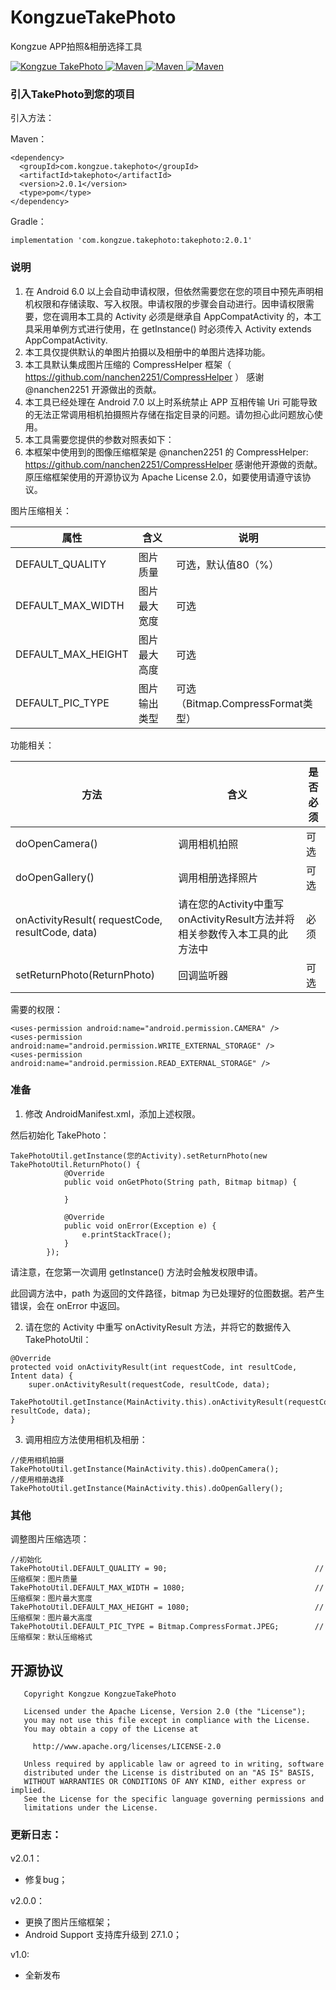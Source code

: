 # KongzueTakePhoto
Kongzue APP拍照&相册选择工具

<a href="https://github.com/kongzue/KongzueTakePhoto/">
<img src="https://img.shields.io/badge/KongzueTakePhoto-2.0.1-green.svg" alt="Kongzue TakePhoto">
</a>
<a href="https://bintray.com/myzchh/maven/TakePhoto/2.0.1/link">
<img src="https://img.shields.io/badge/Maven-2.0.1-blue.svg" alt="Maven">
</a>
<a href="http://www.apache.org/licenses/LICENSE-2.0">
<img src="https://img.shields.io/badge/License-Apache%202.0-red.svg" alt="Maven">
</a>
<a href="http://www.kongzue.com">
<img src="https://img.shields.io/badge/Homepage-Kongzue.com-brightgreen.svg" alt="Maven">
</a>

### 引入TakePhoto到您的项目

引入方法：

Maven：
```
<dependency>
  <groupId>com.kongzue.takephoto</groupId>
  <artifactId>takephoto</artifactId>
  <version>2.0.1</version>
  <type>pom</type>
</dependency>
```

Gradle：
```
implementation 'com.kongzue.takephoto:takephoto:2.0.1'
```

### 说明
1) 在 Android 6.0 以上会自动申请权限，但依然需要您在您的项目中预先声明相机权限和存储读取、写入权限。申请权限的步骤会自动进行。因申请权限需要，您在调用本工具的 Activity 必须是继承自 AppCompatActivity 的，本工具采用单例方式进行使用，在 getInstance() 时必须传入 Activity extends AppCompatActivity.
2) 本工具仅提供默认的单图片拍摄以及相册中的单图片选择功能。
3) 本工具默认集成图片压缩的 CompressHelper 框架（ https://github.com/nanchen2251/CompressHelper ） 感谢 @nanchen2251 开源做出的贡献。
4) 本工具已经处理在 Android 7.0 以上时系统禁止 APP 互相传输 Uri 可能导致的无法正常调用相机拍摄照片存储在指定目录的问题。请勿担心此问题放心使用。
5) 本工具需要您提供的参数对照表如下：
6) 本框架中使用到的图像压缩框架是 @nanchen2251 的 CompressHelper: https://github.com/nanchen2251/CompressHelper 感谢他开源做的贡献。原压缩框架使用的开源协议为 Apache License 2.0，如要使用请遵守该协议。

图片压缩相关：

属性 | 含义 | 说明
---|---|---
DEFAULT_QUALITY | 图片质量 | 可选，默认值80（%）
DEFAULT_MAX_WIDTH | 图片最大宽度 | 可选
DEFAULT_MAX_HEIGHT | 图片最大高度 | 可选
DEFAULT_PIC_TYPE | 图片输出类型 | 可选（Bitmap.CompressFormat类型）

功能相关：

方法 | 含义 | 是否必须
---|---|---
doOpenCamera() | 调用相机拍照 | 可选
doOpenGallery() | 调用相册选择照片 | 可选
onActivityResult( requestCode, resultCode, data) | 请在您的Activity中重写onActivityResult方法并将相关参数传入本工具的此方法中 | 必须
setReturnPhoto(ReturnPhoto) | 回调监听器 | 可选

需要的权限：
```
<uses-permission android:name="android.permission.CAMERA" />
<uses-permission android:name="android.permission.WRITE_EXTERNAL_STORAGE" />
<uses-permission android:name="android.permission.READ_EXTERNAL_STORAGE" />
```

### 准备
1) 修改 AndroidManifest.xml，添加上述权限。

然后初始化 TakePhoto：
```
TakePhotoUtil.getInstance(您的Activity).setReturnPhoto(new TakePhotoUtil.ReturnPhoto() {
            @Override
            public void onGetPhoto(String path, Bitmap bitmap) {

            }

            @Override
            public void onError(Exception e) {
                e.printStackTrace();
            }
        });
```
请注意，在您第一次调用 getInstance() 方法时会触发权限申请。

此回调方法中，path 为返回的文件路径，bitmap 为已处理好的位图数据。若产生错误，会在 onError 中返回。

2) 请在您的 Activity 中重写 onActivityResult 方法，并将它的数据传入 TakePhotoUtil：

```
@Override
protected void onActivityResult(int requestCode, int resultCode, Intent data) {
    super.onActivityResult(requestCode, resultCode, data);
    TakePhotoUtil.getInstance(MainActivity.this).onActivityResult(requestCode, resultCode, data);
}
```

3) 调用相应方法使用相机及相册：
```
//使用相机拍摄
TakePhotoUtil.getInstance(MainActivity.this).doOpenCamera();
//使用相册选择
TakePhotoUtil.getInstance(MainActivity.this).doOpenGallery();
```

### 其他
调整图片压缩选项：

```
//初始化
TakePhotoUtil.DEFAULT_QUALITY = 90;                                 //压缩框架：图片质量
TakePhotoUtil.DEFAULT_MAX_WIDTH = 1080;                             //压缩框架：图片最大宽度
TakePhotoUtil.DEFAULT_MAX_HEIGHT = 1080;                            //压缩框架：图片最大高度
TakePhotoUtil.DEFAULT_PIC_TYPE = Bitmap.CompressFormat.JPEG;        //压缩框架：默认压缩格式
```

## 开源协议
```
   Copyright Kongzue KongzueTakePhoto

   Licensed under the Apache License, Version 2.0 (the "License");
   you may not use this file except in compliance with the License.
   You may obtain a copy of the License at

     http://www.apache.org/licenses/LICENSE-2.0

   Unless required by applicable law or agreed to in writing, software
   distributed under the License is distributed on an "AS IS" BASIS,
   WITHOUT WARRANTIES OR CONDITIONS OF ANY KIND, either express or implied.
   See the License for the specific language governing permissions and
   limitations under the License.
```

### 更新日志：
v2.0.1：
- 修复bug；

v2.0.0：
- 更换了图片压缩框架；
- Android Support 支持库升级到 27.1.0；

v1.0:
- 全新发布
